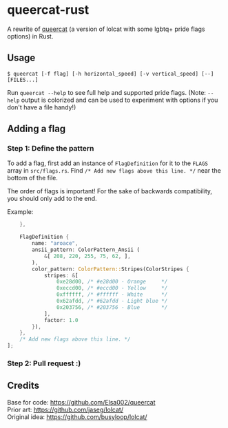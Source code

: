 # queercat-rust
A rewrite of [queercat](https://github.com/Elsa002/queercat) (a version of lolcat with some lgbtq+ pride flags options) in Rust.

## Usage
`$ queercat [-f flag] [-h horizontal_speed] [-v vertical_speed] [--] [FILES...]`

Run `queercat --help` to see full help and supported pride flags.
(Note: `--help` output is colorized and can be used to experiment with options if you don't have a file handy!)

## Adding a flag

### Step 1: Define the pattern
To add a flag, first add an instance of `FlagDefinition` for it to the `FLAGS` array in `src/flags.rs`.
Find `/* Add new flags above this line. */` near the bottom of the file.

The order of flags is important! For the sake of backwards compatibility, you should only add to the end.

Example:
``` rust
    },

    FlagDefinition {
        name: "aroace",
        ansii_pattern: ColorPattern_Ansii (
            &[ 208, 220, 255, 75, 62, ],
        ),
        color_pattern: ColorPattern::Stripes(ColorStripes {
            stripes: &[
                0xe28d00, /* #e28d00 - Orange     */
                0xeccd00, /* #eccd00 - Yellow     */
                0xffffff, /* #ffffff - White      */
                0x62afdd, /* #62afdd - Light blue */
                0x203756, /* #203756 - Blue       */
            ],
            factor: 1.0
        }),
    },
    /* Add new flags above this line. */
];
```

### Step 2: Pull request :)

## Credits
Base for code: <https://github.com/Elsa002/queercat>  
Prior art: <https://github.com/jaseg/lolcat/>  
Original idea: <https://github.com/busyloop/lolcat/>
